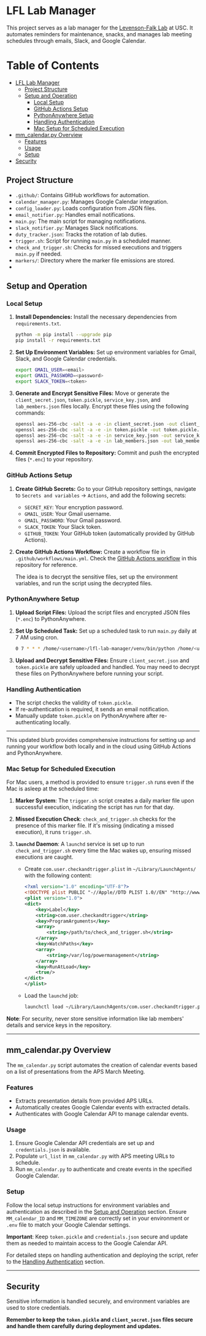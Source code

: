 # LFL Lab Manager

This project serves as a lab manager for the [Levenson-Falk Lab](https://dornsife.usc.edu/lfl/) at USC. It automates reminders for maintenance, snacks, and manages lab meeting schedules through emails, Slack, and Google Calendar.

# Table of Contents

- [LFL Lab Manager](#lfl-lab-manager)
  - [Project Structure](#project-structure)
  - [Setup and Operation](#setup-and-operation)
    - [Local Setup](#local-setup)
    - [GitHub Actions Setup](#github-actions-setup)
    - [PythonAnywhere Setup](#pythonanywhere-setup)
    - [Handling Authentication](#handling-authentication)
    - [Mac Setup for Scheduled Execution](#mac-setup-for-scheduled-execution)
- [mm_calendar.py Overview](#mm_calendarpy-overview)
  - [Features](#features)
  - [Usage](#usage)
  - [Setup](#setup)
- [Security](#security)

## Project Structure

- `.github/`: Contains GitHub workflows for automation.
- `calendar_manager.py`: Manages Google Calendar integration.
- `config_loader.py`: Loads configuration from JSON files.
- `email_notifier.py`: Handles email notifications.
- `main.py`: The main script for managing notifications.
- `slack_notifier.py`: Manages Slack notifications.
- `duty_tracker.json`: Tracks the rotation of lab duties.
- `trigger.sh`: Script for running `main.py` in a scheduled manner.
- `check_and_trigger.sh`: Checks for missed executions and triggers `main.py` if needed.
- `markers/`: Directory where the marker file emissions are stored.
-

## Setup and Operation

### Local Setup

1. **Install Dependencies:**
   Install the necessary dependencies from `requirements.txt`.

   ```bash
   python -m pip install --upgrade pip
   pip install -r requirements.txt
   ```

2. **Set Up Environment Variables:**
   Set up environment variables for Gmail, Slack, and Google Calendar credentials.

   ```bash
   export GMAIL_USER=<email>
   export GMAIL_PASSWORD=<password>
   export SLACK_TOKEN=<token>
   ```

3. **Generate and Encrypt Sensitive Files:**
   Move or generate the `client_secret.json`, `token.pickle`, `service_key.json`, and `lab_members.json` files locally. Encrypt these files using the following commands:

   ```bash
   openssl aes-256-cbc -salt -a -e -in client_secret.json -out client_secret.json.enc -pass pass:$SECRET_KEY -pbkdf2
   openssl aes-256-cbc -salt -a -e -in token.pickle -out token.pickle.enc -pass pass:$SECRET_KEY -pbkdf2
   openssl aes-256-cbc -salt -a -e -in service_key.json -out service_key.json.enc -pass pass:$SECRET_KEY -pbkdf2
   openssl aes-256-cbc -salt -a -e -in lab_members.json -out lab_members.json.enc -pass pass:$SECRET_KEY -pbkdf2
   ```

4. **Commit Encrypted Files to Repository:**
   Commit and push the encrypted files (`*.enc`) to your repository.

### GitHub Actions Setup

1. **Create GitHub Secrets:**
   Go to your GitHub repository settings, navigate to `Secrets and variables` -> `Actions`, and add the following secrets:

   - `SECRET_KEY`: Your encryption password.
   - `GMAIL_USER`: Your Gmail username.
   - `GMAIL_PASSWORD`: Your Gmail password.
   - `SLACK_TOKEN`: Your Slack token.
   - `GITHUB_TOKEN`: Your GitHub token (automatically provided by GitHub Actions).

2. **Create GitHub Actions Workflow:**
   Create a workflow file in `.github/workflows/main.yml`. Check the [GitHub Actions workflow](.github/workflows/main.yml) in this repository for reference.

   The idea is to decrypt the sensitive files, set up the environment variables, and run the script using the decrypted files.

### PythonAnywhere Setup

1. **Upload Script Files:**
   Upload the script files and encrypted JSON files (`*.enc`) to PythonAnywhere.

2. **Set Up Scheduled Task:**
   Set up a scheduled task to run `main.py` daily at 7 AM using cron.

   ```bash
   0 7 * * * /home/<username>/lfl-lab-manager/venv/bin/python /home/<username>/lfl-lab-manager/main.py
   ```

3. **Upload and Decrypt Sensitive Files:**
   Ensure `client_secret.json` and `token.pickle` are safely uploaded and handled. You may need to decrypt these files on PythonAnywhere before running your script.

### Handling Authentication

- The script checks the validity of `token.pickle`.
- If re-authentication is required, it sends an email notification.
- Manually update `token.pickle` on PythonAnywhere after re-authenticating locally.

---

This updated blurb provides comprehensive instructions for setting up and running your workflow both locally and in the cloud using GitHub Actions and PythonAnywhere.

### Mac Setup for Scheduled Execution

For Mac users, a method is provided to ensure `trigger.sh` runs even if the Mac is asleep at the scheduled time:

1. **Marker System**: The `trigger.sh` script creates a daily marker file upon successful execution, indicating the script has run for that day.

2. **Missed Execution Check**: `check_and_trigger.sh` checks for the presence of this marker file. If it's missing (indicating a missed execution), it runs `trigger.sh`.

3. **`launchd` Daemon**: A `launchd` service is set up to run `check_and_trigger.sh` every time the Mac wakes up, ensuring missed executions are caught.

   - Create `com.user.checkandtrigger.plist` in `~/Library/LaunchAgents/` with the following content:
     ```xml
     <?xml version="1.0" encoding="UTF-8"?>
     <!DOCTYPE plist PUBLIC "-//Apple//DTD PLIST 1.0//EN" "http://www.apple.com/DTDs/PropertyList-1.0.dtd">
     <plist version="1.0">
     <dict>
         <key>Label</key>
         <string>com.user.checkandtrigger</string>
         <key>ProgramArguments</key>
         <array>
             <string>/path/to/check_and_trigger.sh</string>
         </array>
         <key>WatchPaths</key>
         <array>
             <string>/var/log/powermanagement</string>
         </array>
         <key>RunAtLoad</key>
         <true/>
     </dict>
     </plist>
     ```
   - Load the `launchd` job:
     ```bash
     launchctl load ~/Library/LaunchAgents/com.user.checkandtrigger.plist
     ```

**Note**: For security, never store sensitive information like lab members' details and service keys in the repository.

---

## mm_calendar.py Overview

The `mm_calendar.py` script automates the creation of calendar events based on a list of presentations from the APS March Meeting.

### Features

- Extracts presentation details from provided APS URLs.
- Automatically creates Google Calendar events with extracted details.
- Authenticates with Google Calendar API to manage calendar events.

### Usage

1. Ensure Google Calendar API credentials are set up and `credentials.json` is available.
2. Populate `url_list` in `mm_calendar.py` with APS meeting URLs to schedule.
3. Run `mm_calendar.py` to authenticate and create events in the specified Google Calendar.

### Setup

Follow the local setup instructions for environment variables and authentication as described in the [Setup and Operation](#setup-and-operation) section. Ensure `MM_calendar_ID` and `MM_TIMEZONE` are correctly set in your environment or `.env` file to match your Google Calendar settings.

**Important**: Keep `token.pickle` and `credentials.json` secure and update them as needed to maintain access to the Google Calendar API.

For detailed steps on handling authentication and deploying the script, refer to the [Handling Authentication](#handling-authentication) section.

---

## Security

Sensitive information is handled securely, and environment variables are used to store credentials.

**Remember to keep the `token.pickle` and `client_secret.json` files secure and handle them carefully during deployment and updates.**
